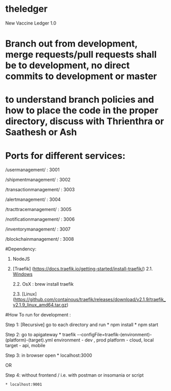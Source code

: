 # theledger

New Vaccine Ledger 1.0


# Branch out from development, merge requests/pull requests shall be to development, no direct commits to development or master
# to understand branch policies and how to place the code in the proper directory, discuss with Thrienthra or Saathesh or Ash


# Ports for different services:
/usermanagement/ : 3001

/shipmentmanagement/ : 3002

/transactionmanagement/ : 3003

/alertmanagement/ : 3004

/tracttracemanagement/ : 3005

/notificationmanagement/ : 3006

/inventorymanagement/ : 3007

/blockchainmanagement/ : 3008

#Dependency:
1. NodeJS
2. [Traefik] (https://docs.traefik.io/getting-started/install-traefik/)
    2.1. [Windows](https://github.com/containous/traefik/releases/download/v2.1.9/traefik_v2.1.9_windows_amd64.zip)

    2.2. OsX : brew install traefik

    2.3. [Linux] (https://github.com/containous/traefik/releases/download/v2.1.9/traefik_v2.1.9_linux_amd64.tar.gz)
    


#How To run for development :

Step 1: [Recursive] go to each directory and run 
    * npm install
    * npm start

Step 2: go to apigateway
    * traefik --configFile=traefik-(environment)-(platform)-(target).yml
    environment - dev , prod
    platform - cloud, local
    target - api, mobile

Step 3: in browser open 
    * localhost:3000

OR

Step 4: without frontend / i.e. with postman or insomania or script

    * localhost:9001
